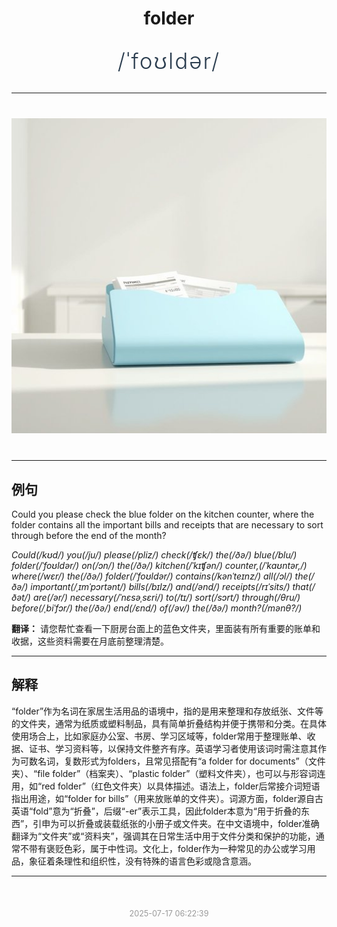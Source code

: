 <div align="center">

# folder

<div style="margin: 30px 0;">
<h1 style="font-size: 2.5em; font-weight: 300; letter-spacing: 2px; margin: 0; color: #2c3e50;">
/ˈfoʊldər/
</h1>
</div>

</div>

---

<div align="center" style="margin: 40px 0;">

![folder](images/folder.png)

</div>

---

## 例句

Could you please check the blue folder on the kitchen counter, where the folder contains all the important bills and receipts that are necessary to sort through before the end of the month?

*Could(/kʊd/) you(/ju/) please(/pliz/) check(/ʧɛk/) the(/ðə/) blue(/blu/) folder(/ˈfoʊldər/) on(/ɔn/) the(/ðə/) kitchen(/ˈkɪʧən/) counter,(/ˈkaʊntər,/) where(/wɛr/) the(/ðə/) folder(/ˈfoʊldər/) contains(/kənˈteɪnz/) all(/ɔl/) the(/ðə/) important(/ˌɪmˈpɔrtənt/) bills(/bɪlz/) and(/ənd/) receipts(/rɪˈsits/) that(/ðət/) are(/ər/) necessary(/ˈnɛsəˌsɛri/) to(/tɪ/) sort(/sɔrt/) through(/θru/) before(/ˌbiˈfɔr/) the(/ðə/) end(/ɛnd/) of(/əv/) the(/ðə/) month?(/mənθ?/)*

**翻译：** 请您帮忙查看一下厨房台面上的蓝色文件夹，里面装有所有重要的账单和收据，这些资料需要在月底前整理清楚。

---

## 解释

“folder”作为名词在家居生活用品的语境中，指的是用来整理和存放纸张、文件等的文件夹，通常为纸质或塑料制品，具有简单折叠结构并便于携带和分类。在具体使用场合上，比如家庭办公室、书房、学习区域等，folder常用于整理账单、收据、证书、学习资料等，以保持文件整齐有序。英语学习者使用该词时需注意其作为可数名词，复数形式为folders，且常见搭配有“a folder for documents”（文件夹）、“file folder”（档案夹）、“plastic folder”（塑料文件夹），也可以与形容词连用，如“red folder”（红色文件夹）以具体描述。语法上，folder后常接介词短语指出用途，如“folder for bills”（用来放账单的文件夹）。词源方面，folder源自古英语“fold”意为“折叠”，后缀“-er”表示工具，因此folder本意为“用于折叠的东西”，引申为可以折叠或装载纸张的小册子或文件夹。在中文语境中，folder准确翻译为“文件夹”或“资料夹”，强调其在日常生活中用于文件分类和保护的功能，通常不带有褒贬色彩，属于中性词。文化上，folder作为一种常见的办公或学习用品，象征着条理性和组织性，没有特殊的语言色彩或隐含意涵。


---

<div align="center" style="margin-top: 50px;">
<small style="color: #999; font-size: 0.9em;">2025-07-17 06:22:39</small>
</div>
